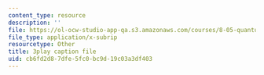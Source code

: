 ```yaml
---
content_type: resource
description: ''
file: https://ol-ocw-studio-app-qa.s3.amazonaws.com/courses/8-05-quantum-physics-ii-fall-2013/cb6fd2d87dfe5fc0bc9d19c03a3df403_t3r9j7YUFrs.vtt
file_type: application/x-subrip
resourcetype: Other
title: 3play caption file
uid: cb6fd2d8-7dfe-5fc0-bc9d-19c03a3df403
---
```

